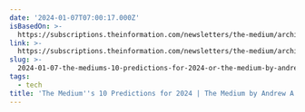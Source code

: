 ```yaml
---
date: '2024-01-07T07:00:17.000Z'
isBasedOn: >-
  https://subscriptions.theinformation.com/newsletters/the-medium/archive/the-mediums-10-predictions-for-2024
link: >-
  https://subscriptions.theinformation.com/newsletters/the-medium/archive/the-mediums-10-predictions-for-2024
slug: >-
  2024-01-07-the-mediums-10-predictions-for-2024-or-the-medium-by-andrew-a-rosen-the
tags:
  - tech
title: 'The Medium''s 10 Predictions for 2024 | The Medium by Andrew A. Rosen — The '
---
```


